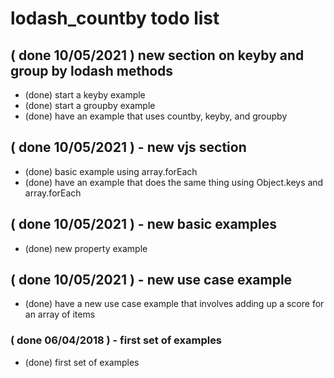 # lodash_countby todo list

## ( done 10/05/2021 ) new section on keyby and group by lodash methods
* (done) start a keyby example
* (done) start a groupby example
* (done) have an example that uses countby, keyby, and groupby

## ( done 10/05/2021 ) - new vjs section
* (done) basic example using array.forEach
* (done) have an example that does the same thing using Object.keys and array.forEach

## ( done 10/05/2021 ) - new basic examples
* (done) new property example

## ( done 10/05/2021 ) - new use case example
* (done) have a new use case example that involves adding up a score for an array of items

### ( done 06/04/2018 ) - first set of examples
* (done) first set of examples